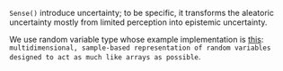 `Sense()` introduce uncertainty; to be specific, it transforms the aleatoric uncertainty mostly from limited perception into epistemic uncertainty.

We use random variable type whose example implementation is [this](https://mc-stan.org/posterior/articles/rvar.html): `multidimensional, sample-based representation of random variables designed to act as much like arrays as possible`. 